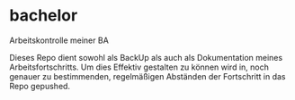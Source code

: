 # bachelor
Arbeitskontrolle meiner BA

Dieses Repo dient sowohl als BackUp als auch als Dokumentation meines Arbeitsfortschritts. Um dies Effektiv gestalten zu können wird in, noch genauer zu bestimmenden, regelmäßigen Abständen der Fortschritt in das Repo gepushed.

